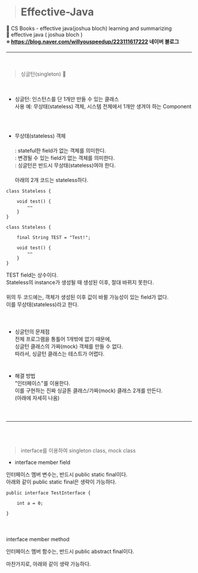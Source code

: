 > # Effective-Java
🔖 CS Books - effective java(joshua bloch) learning and summarizing   
📗 effective java  ( joshua bloch )   
**⭐ https://blog.naver.com/willyouspeedup/223111617222 네이버 블로그**
　   
 ***    
 　     
>  싱글턴(singleton)   💬   

 　      　    
- 싱글턴: 인스턴스를 단 1개만 만들 수 있는 클래스 　     
사용 예: 무상태(stateless) 객체, 시스템 전체에서 1개만 생겨야 하는 Component 　     
 　     
 　     
- 무상태(stateless) 객체 　     
 　     
: stateful한 field가 없는 객체를 의미한다. 　     
: 변경될 수 있는 field가 없는 객체를 의미한다. 　     
: 싱글턴은 반드시 무상태(stateless)여야 한다. 　     
 　     
아래의 2개 코드는 stateless하다. 　     
~~~
class Stateless {

    void test() {
        ~~
    }
}
~~~
~~~
class Stateless {

    final String TEST = "Test!";

    void test() {
        ~~
    }
}
~~~
TEST field는 상수이다. 　     
Stateless의 instance가 생성될 때 생성된 이후, 절대 바뀌지 못한다. 　     
 　     
위의 두 코드에는, 객체가 생성된 이후 값이 바뀔 가능성이 있는 field가 없다. 　     
이를 무상태(stateless)라고 한다. 　     
 　     
 　     
- 싱글턴의 문제점 　     
전체 프로그램을 통틀어 1개밖에 없기 때문에, 　     
싱글턴 클래스의 가짜(mock) 객체를 만들 수 없다. 　     
따라서, 싱글턴 클래스는 테스트가 어렵다. 　     
 　     
 　     
- 해결 방법 　     
"인터페이스"를 이용한다. 　     
이를 구현하는 진짜 싱글톤 클래스/가짜(mock) 클래스 2개를 만든다. 　     
(아래에 자세히 나옴) 　     
 　     
 　     
 ***
  　     
         　     
> ﻿interface를 이용하여 singleton class, mock class

- interface member field

인터페이스 멤버 변수는, 반드시 public static final이다. 　     
아래와 같이 public static final은 생략이 가능하다. 　     
~~~
public interface TestInterface {

    int a = 0;

}
~~~
 　     
        　     
interface member method

인터페이스 멤버 함수는, 반드시 public abstract final이다.

마찬가지로, 아래와 같이 생략 가능하다.

﻿
